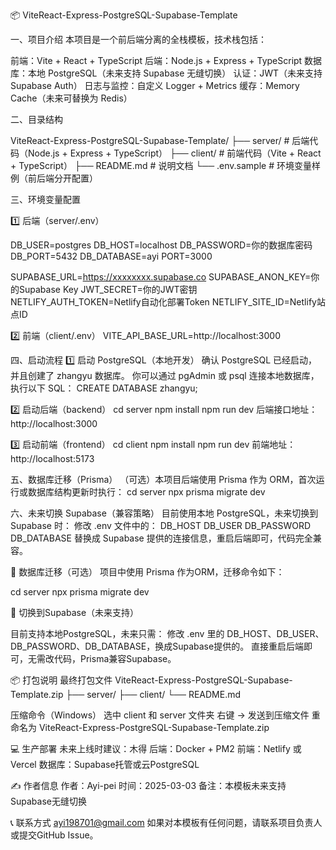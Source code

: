 📦 ViteReact-Express-PostgreSQL-Supabase-Template

一、项目介绍
本项目是一个前后端分离的全栈模板，技术栈包括：

前端：Vite + React + TypeScript
后端：Node.js + Express + TypeScript
数据库：本地 PostgreSQL（未来支持 Supabase 无缝切换）
认证：JWT（未来支持 Supabase Auth）
日志与监控：自定义 Logger + Metrics
缓存：Memory Cache（未来可替换为 Redis）

二、目录结构

ViteReact-Express-PostgreSQL-Supabase-Template/
├── server/               # 后端代码（Node.js + Express + TypeScript）
├── client/              # 前端代码（Vite + React + TypeScript）
├── README.md               # 说明文档
└── .env.sample             # 环境变量样例（前后端分开配置）

三、环境变量配置

1️⃣ 后端（server/.env）

DB_USER=postgres
DB_HOST=localhost
DB_PASSWORD=你的数据库密码
DB_PORT=5432
DB_DATABASE=ayi
PORT=3000

SUPABASE_URL=https://xxxxxxxx.supabase.co
SUPABASE_ANON_KEY=你的Supabase Key
JWT_SECRET=你的JWT密钥
NETLIFY_AUTH_TOKEN=Netlify自动化部署Token
NETLIFY_SITE_ID=Netlify站点ID

2️⃣ 前端（client/.env）
VITE_API_BASE_URL=http://localhost:3000

四、启动流程
1️⃣ 启动 PostgreSQL（本地开发）
确认 PostgreSQL 已经启动，并且创建了 zhangyu 数据库。
你可以通过 pgAdmin 或 psql 连接本地数据库，执行以下 SQL：
CREATE DATABASE zhangyu;

2️⃣ 启动后端（backend）
cd server
npm install
npm run dev
后端接口地址：http://localhost:3000

3️⃣ 启动前端（frontend）
cd client
npm install
npm run dev
前端地址：http://localhost:5173

五、数据库迁移（Prisma）
（可选）本项目后端使用 Prisma 作为 ORM，首次运行或数据库结构更新时执行：
cd server
npx prisma migrate dev

六、未来切换 Supabase（兼容策略）
目前使用本地 PostgreSQL，未来切换到 Supabase 时：
修改 .env 文件中的：
DB_HOST
DB_USER
DB_PASSWORD
DB_DATABASE
替换成 Supabase 提供的连接信息，重启后端即可，代码完全兼容。

🔄 数据库迁移（可选）
项目中使用 Prisma 作为ORM，迁移命令如下：

cd server
npx prisma migrate dev

📡 切换到Supabase（未来支持）

目前支持本地PostgreSQL，未来只需：
修改 .env 里的 DB_HOST、DB_USER、DB_PASSWORD、DB_DATABASE，换成Supabase提供的。
直接重启后端即可，无需改代码，Prisma兼容Supabase。

📦 打包说明
最终打包文件
ViteReact-Express-PostgreSQL-Supabase-Template.zip
├── server/
├── client/
└── README.md

压缩命令（Windows）
选中 client 和 server 文件夹
右键 -> 发送到压缩文件
重命名为 ViteReact-Express-PostgreSQL-Supabase-Template.zip

💻 生产部署
未来上线时建议：木得
后端：Docker + PM2
前端：Netlify 或 Vercel
数据库：Supabase托管或云PostgreSQL

✍️ 作者信息
作者：Ayi-pei
时间：2025-03-03
备注：本模板未来支持Supabase无缝切换

📞 联系方式 ayi198701@gmail.com
如果对本模板有任何问题，请联系项目负责人或提交GitHub Issue。
